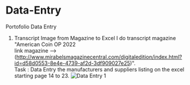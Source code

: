 # Data-Entry
Portofolio Data Entry

1. Transcript Image from Magazine to Excel
   I do transcript magazine "American Coin OP 2022 <br> 
   link magazine --> (http://www.mirabelsmagazinecentral.com/digitaledition/index.html?id=d58d0553-8e4e-4739-af2d-3df909027e25)". <br>
   Task : Data Entry the manufacturers and suppliers listing on the excel starting page 14 to 23.
   ![Data Entry 1](https://user-images.githubusercontent.com/64148241/158172681-3e0f78e2-4b2b-4d98-86a7-10ce6353b2d6.png)

   

   
